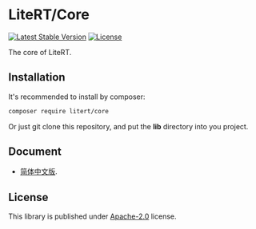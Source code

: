 # LiteRT/Core

[![Latest Stable Version](https://poser.pugx.org/litert/core/v/stable?format=flat-square)](https://packagist.org/packages/litert/core) [![License](https://poser.pugx.org/litert/core/license?format=flat-square)](https://packagist.org/packages/litert/core)

The core of LiteRT.

## Installation

It's recommended to install by composer:

```sh
composer require litert/core
```

Or just git clone this repository, and put the **lib** directory into you 
project.

## Document

 - [简体中文版](./docs/zh-CN/index.md).
 
## License

This library is published under [Apache-2.0](./LICENSE) license.
